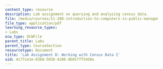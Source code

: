 ```yaml
---
content_type: resource
description: Lab assignment on querying and analyzing census data.
file: /media/courses/11-208-introduction-to-computers-in-public-management-ii-january-iap-2002/4c77ce1e03b0503b42068b01fff5458a_assignment04.pdf
file_type: application/pdf
learning_resource_types:
- Labs
ocw_type: OCWFile
parent_title: Labs
parent_type: CourseSection
resourcetype: Document
title: 'Lab Assignment D: Working with Census Data I'
uid: 4c77ce1e-03b0-503b-4206-8b01fff5458a
---
```

